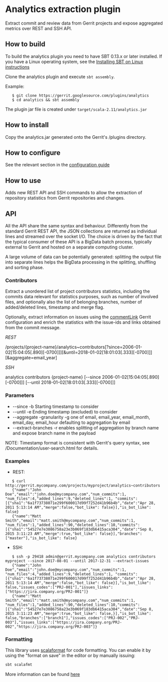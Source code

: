 # Analytics extraction plugin

Extract commit and review data from Gerrit projects and expose aggregated metrics
over REST and SSH API.

## How to build

To build the analytics plugin you need to have SBT 0.13.x or later installed.
If you have a Linux operating system, see the
[Installing SBT on Linux instructions](http://www.scala-sbt.org/0.13/docs/Installing-sbt-on-Linux.html)

Clone the analytics plugin and execute ```sbt assembly```.

Example:

```
   $ git clone https://gerrit.googlesource.com/plugins/analytics
   $ cd analytics && sbt assembly
```

The plugin jar file is created under ```target/scala-2.11/analytics.jar```

## How to install

Copy the analytics.jar generated onto the Gerrit's /plugins directory.

## How to configure

See the relevant section in the [configuration guide](src/main/resources/Documentation/config.md)

## How to use

Adds new REST API and SSH commands to allow the extraction of repository
statistics from Gerrit repositories and changes.

## API

All the API share the same syntax and behaviour. Differently from the standard
Gerrit REST API, the JSON collections are returned as individual lines and
streamed over the socket I/O. The choice is driven by the fact that the typical
consumer of these API is a BigData batch process, typically external to Gerrit
and hosted on a separate computing cluster.

A large volume of data can be potentially generated: splitting the output file
into separate lines helps the BigData processing in the splitting, shuffling and
sorting phase.

### Contributors

Extract a unordered list of project contributors statistics, including the
commits data relevant for statistics purposes, such as number of involved files, and optionally also the list of belonging branches,
number of added/deleted lines, timestamp and merge flag.

Optionally, extract information on issues using the [commentLink](https://gerrit-review.googlesource.com/Documentation/config-gerrit.html#commentlink)
Gerrit configuration and enrich the statistics with the issue-ids and links obtained from
the commit message.


*REST*

/projects/{project-name}/analytics~contributors[?since=2006-01-02[15:04:05[.890][-0700]]][&until=2018-01-02[18:01:03[.333][-0700]]][&aggregate=email_year]

*SSH*

analytics contributors {project-name} [--since 2006-01-02[15:04:05[.890][-0700]]] [--until 2018-01-02[18:01:03[.333][-0700]]]

### Parameters

- --since -b Starting timestamp to consider
- --until -e Ending timestamp (excluded) to consider
- --aggregate -granularity -g one of email, email_year, email_month, email_day, email_hour defaulting to aggregation by email
- --extract-branches -r enables splitting of aggregation by branch name and expose branch name in the payload

NOTE: Timestamp format is consistent with Gerrit's query syntax, see /Documentation/user-search.html for details.

### Examples

- REST:

```
   $ curl http://gerrit.mycompany.com/projects/myproject/analytics~contributors
   {"name":"John Doe","email":"john.doe@mycompany.com","num_commits":1, "num_files":4,"added_lines":9,"deleted_lines":1, "commits":[{"sha1":"6a1f73738071e299f600017d99f7252d41b96b4b","date":"Apr 28, 2011 5:13:14 AM","merge":false,"bot_like": false}],"is_bot_like": false}
   {"name":"Matt Smith","email":"matt.smith@mycompany.com","num_commits":1, "num_files":1,"added_lines":90,"deleted_lines":10,"commits":[{"sha1":"54527e7e3086758a23e3b069f183db6415aca304","date":"Sep 8, 2015 3:11:23 AM","merge":true,"bot_like": false}],"branches":["master"],"is_bot_like": false}
```

- SSH:

```
   $ ssh -p 29418 admin@gerrit.mycompany.com analytics contributors myproject --since 2017-08-01 --until 2017-12-31 --extract-issues
   {"name":"John Doe","email":"john.doe@mycompany.com","num_commits":1, "num_files":4,"added_lines":9,"deleted_lines":1, "commits":[{"sha1":"6a1f73738071e299f600017d99f7252d41b96b4b","date":"Apr 28, 2011 5:13:14 AM","merge":false,"bot_like": false}],"is_bot_like": false,"issues_codes":["PRJ-001"],"issues_links":["https://jira.company.org/PRJ-001"]}
   {"name":"Matt Smith","email":"matt.smith@mycompany.com","num_commits":1, "num_files":1,"added_lines":90,"deleted_lines":10,"commits":[{"sha1":"54527e7e3086758a23e3b069f183db6415aca304","date":"Sep 8, 2015 3:11:23 AM","merge":true,"bot_like": false,}],"is_bot_like": false,"branches":["branch1"],"issues_codes":["PRJ-002","PRJ-003"],"issues_links":["https://jira.company.org/PRJ-002","https://jira.company.org/PRJ-003"]}
```

### Formatting

This library uses [scalaformat](https://scalameta.org/scalafmt/) for code formatting.
You can enable it by using the "format on save" in the editor or by manually issuing:

```bash
sbt scalafmt
```

More information can be found [here](https://scalameta.org/scalafmt/docs/installation.html)
